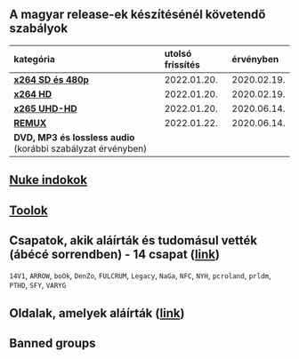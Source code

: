 ## A magyar release-ek készítésénél követendő szabályok
| kategória                                                     | utolsó frissítés | érvényben         |
| :-                                                            | :-               | :-                |
| [**x264 SD és 480p**](series-and-movies-x264-sd-and-480p.md)  | 2022.01.20.      | 2020.02.19.       |
| [**x264 HD**](series-and-movies-x264-hd.md)                   | 2022.01.20.      | 2020.02.19.       |
| [**x265 UHD-HD**](series-and-movies-x265-hd-uhd.md)           | 2022.01.20.      | 2020.06.14.       |
| [**REMUX**](series-and-movies-remux.md)                       | 2022.01.22.      | 2020.06.14.       |
| **DVD, MP3 és lossless audio** (korábbi szabályzat érvényben) |                  |                   |

## [Nuke indokok](nuke-reasons.md)

## [Toolok](files/tools.md)

## Csapatok, akik aláírták és tudomásul vették (ábécé sorrendben) - 14 csapat ([link](https://github.com/encoding-hun/rules-and-standards/issues/14))
`14V1`, `ARROW`, `boOk`, `DenZo`, `FULCRUM`, `Legacy`, `NaGa`, `NFC`, `NYH`, `pcroland`, `prldm`, `PTHD`, `SFY`, `VARYG`

## Oldalak, amelyek aláírták ([link](https://github.com/encoding-hun/rules-and-standards/issues/18))

## Banned groups
